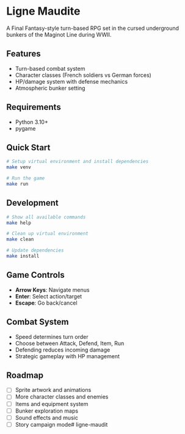 # Ligne Maudite

A Final Fantasy-style turn-based RPG set in the cursed underground bunkers of the Maginot Line during WWII.

## Features

- Turn-based combat system
- Character classes (French soldiers vs German forces)
- HP/damage system with defense mechanics
- Atmospheric bunker setting

## Requirements

- Python 3.10+
- pygame

## Quick Start

```bash
# Setup virtual environment and install dependencies
make venv

# Run the game
make run
```

## Development

```bash
# Show all available commands
make help

# Clean up virtual environment
make clean

# Update dependencies
make install
```

## Game Controls

- **Arrow Keys**: Navigate menus
- **Enter**: Select action/target
- **Escape**: Go back/cancel

## Combat System

- Speed determines turn order
- Choose between Attack, Defend, Item, Run
- Defending reduces incoming damage
- Strategic gameplay with HP management

## Roadmap

- [ ] Sprite artwork and animations
- [ ] More character classes and enemies
- [ ] Items and equipment system
- [ ] Bunker exploration maps
- [ ] Sound effects and music
- [ ] Story campaign mode# ligne-maudit
